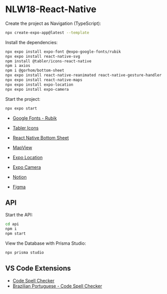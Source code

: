 # NLW18-React-Native

Create the project as Navigation (TypeScript):
```sh
npx create-expo-app@latest --template
```

Install the dependencies:
```sh
npx expo install expo-font @expo-google-fonts/rubik
npx expo install react-native-svg
npm install @tabler/icons-react-native
npm i axios
npm i @gorhom/bottom-sheet
npx expo install react-native-reanimated react-native-gesture-handler
npx expo install react-native-maps
npx expo install expo-location
npx expo install expo-camera
```

Start the project:
```sh
npx expo start
```

- [Google Fonts - Rubik](https://fonts.google.com/specimen/Rubik)

- [Tabler Icons](https://tabler.io/docs/icons/react-native)

- [React Native Bottom Sheet](https://gorhom.dev/react-native-bottom-sheet/)

- [MapView](https://docs.expo.dev/versions/latest/sdk/map-view/)

- [Expo Location](https://docs.expo.dev/versions/latest/sdk/location/)

- [Expo Camera](https://docs.expo.dev/versions/latest/sdk/camera/)

- [Notion](https://docs-rocketseat.notion.site/NLW-Mobile-149395da577080a398d5dde2d90321ad)

- [Figma](https://www.figma.com/design/XYi54I0Mkj6gwjBRS07JRA/NLW-Pocket-Mobile-•-Nearby?node-id=0-1&node-type=canvas&t=mbpL6WwhnOQWGqQQ-0)

## API

Start the API:
```sh
cd api
npm i
npm start
```

View the Database with Prisma Studio:
```sh
npx prisma studio
```


## VS Code Extensions
 
- [Code Spell Checker](https://marketplace.visualstudio.com/items?itemName=streetsidesoftware.code-spell-checker)
- [Brazilian Portuguese - Code Spell Checker](https://marketplace.visualstudio.com/items?itemName=streetsidesoftware.code-spell-checker-portuguese-brazilian)
